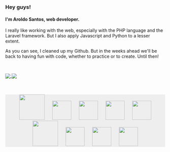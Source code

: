 ### Hey guys!
#### I'm Aroldo Santos, web developer.


I really like working with the web, especially with the PHP language and the Laravel framework. But I also apply Javascript and Python to a lesser extent.

As you can see, I cleaned up my Github. But in the weeks ahead we'll be back to having fun with code, whether to practice or to create. Until then!

<div style="float:left; margin: 30px 0">
  <a href="https://github.com/aroldosantos/github-readme-stats">
    <img align="center" src="https://github-readme-stats.vercel.app/api?username=aroldosantos&show_icons=true&theme=gruvbox" />
  </a>
  <a href="https://github.com/aroldosantos/convoychat">
    <img align="center" src="https://github-readme-stats.vercel.app/api/top-langs/?username=aroldosantos&layout=compact)](https://github.com/aroldosantos/github-readme-stats" />
  </a>
</div>

<div style="float:left; display: inline_block; margin: 20px 0; text-align: center; background-color: #eeeeee">
  <img width="80" 	style="padding: 0 10px" src="https://cdn.jsdelivr.net/gh/devicons/devicon/icons/php/php-original.svg" />
  <img height="60" 	style="padding: 0 10px" src="https://cdn.jsdelivr.net/gh/devicons/devicon/icons/laravel/laravel-plain-wordmark.svg" />
  <img height="60" 	style="padding: 0 10px" src="https://cdn.jsdelivr.net/gh/devicons/devicon/icons/html5/html5-original-wordmark.svg" />
  <img height="60" 	style="padding: 0 10px" src="https://cdn.jsdelivr.net/gh/devicons/devicon/icons/css3/css3-original-wordmark.svg" />
  <img height="60" 	style="padding: 0 10px" src="https://cdn.jsdelivr.net/gh/devicons/devicon/icons/tailwindcss/tailwindcss-plain.svg" />
  <img width="80" 	style="padding: 0 10px" src="https://cdn.jsdelivr.net/gh/devicons/devicon/icons/mysql/mysql-original-wordmark.svg" />
  <img height="60"  style="padding: 0 10px" src="https://cdn.jsdelivr.net/gh/devicons/devicon/icons/javascript/javascript-original.svg" />
  <img height="60"  style="padding: 0 10px" src="https://cdn.jsdelivr.net/gh/devicons/devicon/icons/python/python-original-wordmark.svg" />
  <img height="60"  style="padding: 0 10px" src="https://cdn.jsdelivr.net/gh/devicons/devicon/icons/linux/linux-original.svg" />   
</div>

<!--
**aroldosantos/aroldosantos** is a ✨ _special_ ✨ repository because its `README.md` (this file) appears on your GitHub profile.

Here are some ideas to get you started:

- 🔭 I’m currently working on ...
- 🌱 I’m currently learning ...
- 👯 I’m looking to collaborate on ...
- 🤔 I’m looking for help with ...
- 💬 Ask me about ...
- 📫 How to reach me: ...
- 😄 Pronouns: ...
- ⚡ Fun fact: ...
-->
